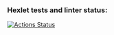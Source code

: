 ### Hexlet tests and linter status:
[![Actions Status](https://github.com/Cabyca/php-project-lvl4/workflows/hexlet-check/badge.svg)](https://github.com/Cabyca/php-project-lvl4/actions)
